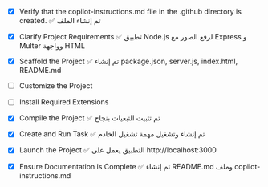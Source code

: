 <!-- Use this file to provide workspace-specific custom instructions to Copilot. For more details, visit https://code.visualstudio.com/docs/copilot/copilot-customization#_use-a-githubcopilotinstructionsmd-file -->
- [x] Verify that the copilot-instructions.md file in the .github directory is created. ✅ تم إنشاء الملف

- [x] Clarify Project Requirements ✅ تطبيق Node.js لرفع الصور مع Express و Multer وواجهة HTML

- [x] Scaffold the Project ✅ تم إنشاء package.json, server.js, index.html, README.md

- [ ] Customize the Project
	<!-- تطوير الكود المطلوب لرفع الصور وإدارة الروابط -->

- [ ] Install Required Extensions
	<!-- تثبيت الإضافات المطلوبة إن وجدت -->

- [x] Compile the Project ✅ تم تثبيت التبعيات بنجاح

- [x] Create and Run Task ✅ تم إنشاء وتشغيل مهمة تشغيل الخادم

- [x] Launch the Project ✅ التطبيق يعمل على http://localhost:3000

- [x] Ensure Documentation is Complete ✅ تم إنشاء README.md وملف copilot-instructions.md
